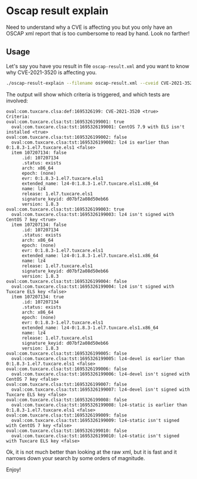 # Oscap result explain

Need to understand why a CVE is affecting you but you only have an OSCAP xml report that is too cumbersome to read by hand.
Look no farther!

## Usage

Let's say you have you result in file `oscap-result.xml` and you want to know why CVE-2021-3520 is affecting you.

```sh
./oscap-result-explain --filename oscap-result.xml --cveid CVE-2021-3520
```

The output will show which criteria is triggered, and which tests are involved:
```
oval:com.tuxcare.clsa:def:1695326199: CVE-2021-3520 <true>
Criteria:
oval:com.tuxcare.clsa:tst:1695326199001: true
  oval:com.tuxcare.clsa:tst:1695326199001: CentOS 7.9 with ELS isn't installed <true>
oval:com.tuxcare.clsa:tst:1695326199002: false
  oval:com.tuxcare.clsa:tst:1695326199002: lz4 is earlier than 0:1.8.3-1.el7.tuxcare.els1 <false>
  item 107207134: false
      .id: 107207134
      .status: exists
      arch: x86_64
      epoch: (none)
      evr: 0:1.8.3-1.el7.tuxcare.els1
      extended_name: lz4-0:1.8.3-1.el7.tuxcare.els1.x86_64
      name: lz4
      release: 1.el7.tuxcare.els1
      signature_keyid: d07bf2a08d50eb66
      version: 1.8.3
oval:com.tuxcare.clsa:tst:1695326199003: true
  oval:com.tuxcare.clsa:tst:1695326199003: lz4 isn't signed with CentOS 7 key <true>
  item 107207134: false
      .id: 107207134
      .status: exists
      arch: x86_64
      epoch: (none)
      evr: 0:1.8.3-1.el7.tuxcare.els1
      extended_name: lz4-0:1.8.3-1.el7.tuxcare.els1.x86_64
      name: lz4
      release: 1.el7.tuxcare.els1
      signature_keyid: d07bf2a08d50eb66
      version: 1.8.3
oval:com.tuxcare.clsa:tst:1695326199004: false
  oval:com.tuxcare.clsa:tst:1695326199004: lz4 isn't signed with Tuxcare ELS key <false>
  item 107207134: true
      .id: 107207134
      .status: exists
      arch: x86_64
      epoch: (none)
      evr: 0:1.8.3-1.el7.tuxcare.els1
      extended_name: lz4-0:1.8.3-1.el7.tuxcare.els1.x86_64
      name: lz4
      release: 1.el7.tuxcare.els1
      signature_keyid: d07bf2a08d50eb66
      version: 1.8.3
oval:com.tuxcare.clsa:tst:1695326199005: false
  oval:com.tuxcare.clsa:tst:1695326199005: lz4-devel is earlier than 0:1.8.3-1.el7.tuxcare.els1 <false>
oval:com.tuxcare.clsa:tst:1695326199006: false
  oval:com.tuxcare.clsa:tst:1695326199006: lz4-devel isn't signed with CentOS 7 key <false>
oval:com.tuxcare.clsa:tst:1695326199007: false
  oval:com.tuxcare.clsa:tst:1695326199007: lz4-devel isn't signed with Tuxcare ELS key <false>
oval:com.tuxcare.clsa:tst:1695326199008: false
  oval:com.tuxcare.clsa:tst:1695326199008: lz4-static is earlier than 0:1.8.3-1.el7.tuxcare.els1 <false>
oval:com.tuxcare.clsa:tst:1695326199009: false
  oval:com.tuxcare.clsa:tst:1695326199009: lz4-static isn't signed with CentOS 7 key <false>
oval:com.tuxcare.clsa:tst:1695326199010: false
  oval:com.tuxcare.clsa:tst:1695326199010: lz4-static isn't signed with Tuxcare ELS key <false>
```

Ok, it is not much better than looking at the raw xml, but it is fast and it narrows down your search by some orders of magnitude.

Enjoy!
